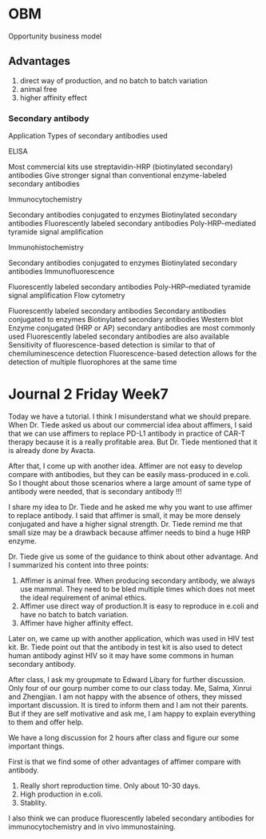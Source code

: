 # OBM
Opportunity business model 
##  Advantages
1. direct way of production, and no batch to batch variation
2. animal free
3. higher affinity effect

### Secondary antibody
Application	Types of secondary antibodies used

ELISA

Most commercial kits use streptavidin-HRP (biotinylated secondary) antibodies
Give stronger signal than conventional enzyme-labeled secondary antibodies

Immunocytochemistry

Secondary antibodies conjugated to enzymes
Biotinylated secondary antibodies
Fluorescently labeled secondary antibodies
Poly-HRP–mediated tyramide signal amplification

Immunohistochemistry

Secondary antibodies conjugated to enzymes
Biotinylated secondary antibodies
Immunofluorescence

Fluorescently labeled secondary antibodies
Poly-HRP–mediated tyramide signal amplification
Flow cytometry

Fluorescently labeled secondary antibodies
Secondary antibodies conjugated to enzymes
Biotinylated secondary antibodies
Western blot	
Enzyme conjugated (HRP or AP) secondary antibodies are most commonly used
Fluorescently labeled secondary antibodies are also available
Sensitivity of fluorescence-based detection is similar to that of chemiluminescence detection
Fluorescence-based detection allows for the detection of multiple fluorophores at the same time

# Journal 2 Friday Week7

Today we have a tutorial. I think I misunderstand what we should prepare. When Dr. Tiede asked us about our commercial idea about affimers, I said that we can use affimers to replace PD-L1 antibody in practice of CAR-T therapy because it is a really profitable area. But Dr. Tiede mentioned that it is already done by Avacta.



After that, I come up with another idea. Affimer are not easy to develop compare with antibodies, but they can be easily mass-produced in e.coli. So I thought about those scenarios where a large amount of same type of antibody were needed, that is secondary antibody !!!



I share my idea to Dr. Tiede and he asked me why you want to use affimer to replace antibody. I said that affimer is small, it may be more densely conjugated and have a higher signal strength. Dr. Tiede remind me that small size may be a drawback because affimer needs to bind a huge HRP enzyme. 



Dr. Tiede give us some of the guidance to think about other advantage. And I summarized his content into three points:

1. Affimer is animal free. When producing secondary antibody, we always use mammal. They need to be bled multiple times which does not meet the ideal requirement of animal ethics.
2. Affimer use direct way of production.It is easy to reproduce in e.coli and have no batch to batch variation.
3. Affimer have  higher affinity effect.


Later on, we came up with another application, which was used in HIV test kit. Br. Tiede point out that the antibody in test kit is also used to detect human antibody aginst HIV so it may have some commons in human secondary antibody.


After class, I ask my groupmate to Edward Libary for further discussion. Only four of our gourp number come to our class today. Me, Salma, Xinrui and Zhengjian. I am not happy with the absence of others, they missed important discussion. It is tired to inform them and I am not their parents. But if they are self motivative and ask me, I am happy to explain everything to them and offer help.

We have a long discussion for 2 hours after class and figure our some important things.

First is that we find some of other advantages of affimer compare with antibody.
1. Really short reproduction time. Only about 10-30 days.
2. High production in e.coli.
3. Stablity.

I also think we can produce fluorescently labeled secondary antibodies for immunocytochemistry and in vivo immunostaining.




